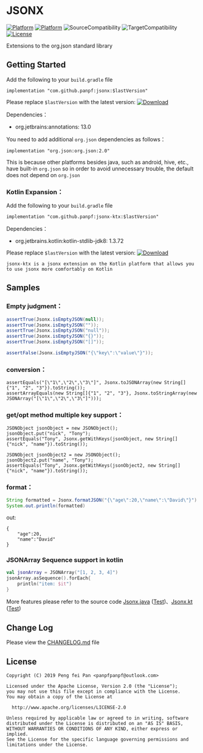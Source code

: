 # JSONX

[![Platform][platform_java_icon]][platform_java_link]
[![Platform][platform_kotlin_icon]][platform_kotlin_link]
![SourceCompatibility][source_compatibility_icon]
![TargetCompatibility][target_compatibility_icon]
[![License][license_icon]][license_link]

Extensions to the org.json standard library

## Getting Started

Add the following to your `build.gradle` file

```grovvy
implementation "com.github.panpf:jsonx:$lastVersion"
```

Please replace `$lastVersion` with the latest version: [![Download][version_java_icon]][version_java_link]

Dependencies：
* org.jetbrains:annotations: 13.0

You need to add additional `org.json` dependencies as follows：
```grovvy
implementation "org.json:org.json:2.0"
```
This is because other platforms besides java, such as android, hive, etc., have built-in `org.json` so in order to avoid unnecessary trouble, the default does not depend on `org.json`

### Kotlin Expansion：

Add the following to your `build.gradle` file

```grovvy
implementation "com.github.panpf:jsonx-ktx:$lastVersion"
```

Dependencies：
* org.jetbrains.kotlin:kotlin-stdlib-jdk8: 1.3.72

Please replace `$lastVersion` with the latest version: [![Download][version_kotlin_icon]][version_kotlin_link]

`jsonx-ktx is a jsonx extension on the Kotlin platform that allows you to use jsonx more comfortably on Kotlin`

## Samples

### Empty judgment：
```java
assertTrue(Jsonx.isEmptyJSON(null));
assertTrue(Jsonx.isEmptyJSON(""));
assertTrue(Jsonx.isEmptyJSON("null"));
assertTrue(Jsonx.isEmptyJSON("{}"));
assertTrue(Jsonx.isEmptyJSON("[]"));

assertFalse(Jsonx.isEmptyJSON("{\"key\":\"value\"}"));
```

### conversion：
```
assertEquals("[\"1\",\"2\",\"3\"]", Jsonx.toJSONArray(new String[]{"1", "2", "3"}).toString());
assertArrayEquals(new String[]{"1", "2", "3"}, Jsonx.toStringArray(new JSONArray("[\"1\",\"2\",\"3\"]")));
```

### get/opt method multiple key support：
```
JSONObject jsonObject = new JSONObject();
jsonObject.put("nick", "Tony");
assertEquals("Tony", Jsonx.getWithKeys(jsonObject, new String[]{"nick", "name"}).toString());

JSONObject jsonObject2 = new JSONObject();
jsonObject2.put("name", "Tony");
assertEquals("Tony", Jsonx.getWithKeys(jsonObject2, new String[]{"nick", "name"}).toString());
```

### format：
```java
String formatted = Jsonx.formatJSON("{\"age\":20,\"name\":\"David\"}")
System.out.println(formatted)
```
out:
```
{
    "age":20,
    "name":"David"
}
```

### JSONArray Sequence support in kotlin
```kotlin
val jsonArray = JSONArray("[1, 2, 3, 4]")
jsonArray.asSequence().forEach{
    println("item: $it")
}
```

More features please refer to the source code [Jsonx.java] ([Test][JsonxTest.java])、[Jsonx.kt] ([Test][JsonxTest.kt])

## Change Log

Please view the [CHANGELOG.md] file

## License
    Copyright (C) 2019 Peng fei Pan <panpfpanpf@outlook.com>

    Licensed under the Apache License, Version 2.0 (the "License");
    you may not use this file except in compliance with the License.
    You may obtain a copy of the License at

      http://www.apache.org/licenses/LICENSE-2.0

    Unless required by applicable law or agreed to in writing, software
    distributed under the License is distributed on an "AS IS" BASIS,
    WITHOUT WARRANTIES OR CONDITIONS OF ANY KIND, either express or implied.
    See the License for the specific language governing permissions and
    limitations under the License.


[platform_java_icon]: https://img.shields.io/badge/Platform-Java-red.svg
[platform_java_link]: https://www.java.com
[platform_kotlin_icon]: https://img.shields.io/badge/Platform-Kotlin-blue.svg
[platform_kotlin_link]: http://kotlinlang.org
[license_icon]: https://img.shields.io/badge/License-Apache%202-blue.svg
[license_link]: https://www.apache.org/licenses/LICENSE-2.0
[version_java_icon]: https://api.bintray.com/packages/panpf/maven/jsonx/images/download.svg
[version_java_link]:https://bintray.com/panpf/maven/jsonx/_latestVersion
[version_kotlin_icon]: https://api.bintray.com/packages/panpf/maven/jsonx-ktx/images/download.svg
[version_kotlin_link]: https://bintray.com/panpf/maven/jsonx-ktx/_latestVersion
[source_compatibility_icon]: https://img.shields.io/badge/SourceCompatibility-1.8-red.svg
[target_compatibility_icon]: https://img.shields.io/badge/TargetCompatibility-1.8-red.svg
[Jsonx.java]: jsonx/src/main/java/com/github/panpf/jsonx/Jsonx.java
[JsonxTest.java]: jsonx/src/test/java/com/github/panpf/jsonx/test/JsonxTest.java
[Jsonx.kt]: jsonx-ktx/src/main/java/com/github/panpf/jsonx/Jsonx.kt
[JsonxTest.kt]: jsonx-ktx/src/test/java/com/github/panpf/jsonx/test/JsonxTest.kt

[CHANGELOG.md]: CHANGELOG.md
